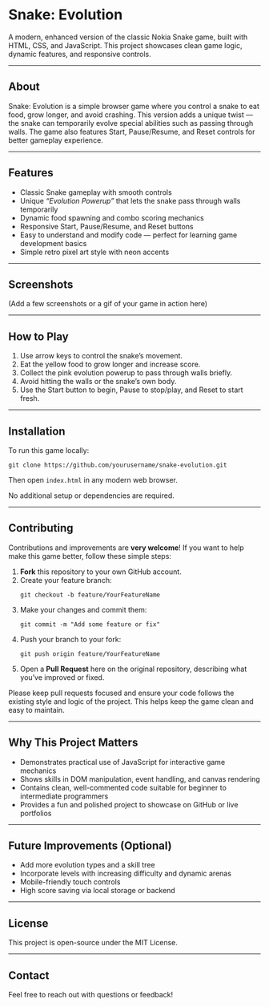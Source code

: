 <h1>Snake: Evolution</h1>

<section>
  <p>
    A modern, enhanced version of the classic Nokia Snake game, built with HTML, CSS, and
    JavaScript. This project showcases clean game logic, dynamic features, and responsive controls.
  </p>
</section>

<hr />

<section>
  <h2>About</h2>
  <p>
    Snake: Evolution is a simple browser game where you control a snake to eat food, grow longer,
    and avoid crashing. This version adds a unique twist — the snake can temporarily evolve special
    abilities such as passing through walls. The game also features Start, Pause/Resume, and Reset
    controls for better gameplay experience.
  </p>
</section>

<hr />

<section>
  <h2>Features</h2>
  <ul>
    <li>Classic Snake gameplay with smooth controls</li>
    <li>Unique <em>“Evolution Powerup”</em> that lets the snake pass through walls temporarily</li>
    <li>Dynamic food spawning and combo scoring mechanics</li>
    <li>Responsive Start, Pause/Resume, and Reset buttons</li>
    <li>Easy to understand and modify code — perfect for learning game development basics</li>
    <li>Simple retro pixel art style with neon accents</li>
  </ul>
</section>

<hr />

<section>
  <h2>Screenshots</h2>
  <p>(Add a few screenshots or a gif of your game in action here)</p>
  <!-- Example placeholder -->
  <!-- <img src="screenshot1.png" alt="Game Screenshot" class="screenshot" /> -->
</section>

<hr />

<section>
  <h2>How to Play</h2>
  <ol>
    <li>Use arrow keys to control the snake’s movement.</li>
    <li>Eat the yellow food to grow longer and increase score.</li>
    <li>Collect the pink evolution powerup to pass through walls briefly.</li>
    <li>Avoid hitting the walls or the snake’s own body.</li>
    <li>Use the Start button to begin, Pause to stop/play, and Reset to start fresh.</li>
  </ol>
</section>

<hr />

<section>
  <h2>Installation</h2>
  <p>To run this game locally:</p>
  <pre><code>git clone https://github.com/yourusername/snake-evolution.git</code></pre>
  <p>Then open <code>index.html</code> in any modern web browser.</p>
  <p>No additional setup or dependencies are required.</p>
</section>

<hr />

<section>
  <h2>Contributing</h2>
  <p>
    Contributions and improvements are <strong>very welcome</strong>! If you want to help make this
    game better, follow these simple steps:
  </p>
  <ol>
    <li><strong>Fork</strong> this repository to your own GitHub account.</li>
    <li>Create your feature branch:
      <pre><code>git checkout -b feature/YourFeatureName</code></pre>
    </li>
    <li>Make your changes and commit them:
      <pre><code>git commit -m "Add some feature or fix"</code></pre>
    </li>
    <li>Push your branch to your fork:
      <pre><code>git push origin feature/YourFeatureName</code></pre>
    </li>
    <li>Open a <strong>Pull Request</strong> here on the original repository, describing what you’ve improved or fixed.</li>
  </ol>
  <p>
    Please keep pull requests focused and ensure your code follows the existing style and logic of
    the project. This helps keep the game clean and easy to maintain.
  </p>
</section>

<hr />

<section>
  <h2>Why This Project Matters</h2>
  <ul>
    <li>Demonstrates practical use of JavaScript for interactive game mechanics</li>
    <li>Shows skills in DOM manipulation, event handling, and canvas rendering</li>
    <li>Contains clean, well-commented code suitable for beginner to intermediate programmers</li>
    <li>Provides a fun and polished project to showcase on GitHub or live portfolios</li>
  </ul>
</section>

<hr />

<section>
  <h2>Future Improvements (Optional)</h2>
  <ul>
    <li>Add more evolution types and a skill tree</li>
    <li>Incorporate levels with increasing difficulty and dynamic arenas</li>
    <li>Mobile-friendly touch controls</li>
    <li>High score saving via local storage or backend</li>
  </ul>
</section>

<hr />

<section>
  <h2>License</h2>
  <p>This project is open-source under the MIT License.</p>
</section>

<hr />

<section>
  <h2>Contact</h2>
  <p>Feel free to reach out with questions or feedback!</p>
</section>


